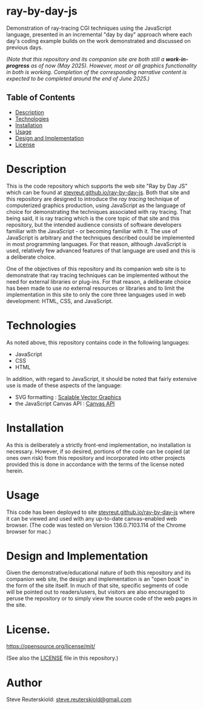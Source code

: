 # ray-by-day-js

Demonstration of ray-tracing CGI techniques using the JavaScript language, 
presented in an incremental "day by day" approach where each day's coding 
example builds on the work demonstrated and discussed on previous days.

*(Note that this repository and its companion site are both still a **work-in-progress** as of now (May 2025).  However, most or all graphics functionality in both is working.  Completion of the corresponding narrative content is expected to be completed around the end of June 2025.)*


## Table of Contents

- [Description](#description)
- [Technologies](#technologies)
- [Installation](#installation)
- [Usage](#usage)
- [Design and Implementation](#design-and-implementation)
- [License](#license)

# Description

This is the code repository which supports the web site "Ray by Day JS" which can
be found at [stevreut.github.io/ray-by-day-js](https://stevreut.github.io/ray-by-day-js/).  Both that site and this repository are designed to introduce the *ray tracing* technique 
of computerized graphics production, using JavaScript as the language of choice for 
demonstrating the techniques associated with ray tracing.  That being said, it is 
ray tracing which is the core topic of that site and this repository, but the intended 
audience consists of software developers familiar with the JavaScript - or becoming
familiar with it.  The use of JavaScript is arbitrary and the techniques described 
could be implemented in most programming languages.  For that reason, although
JavaScript is used, relatively few advanced features of that language are used and this
is a deliberate choice.

One of the objectives of this repository and its companion web site is to demonstrate
that ray tracing techniques can be implemented without the need for external libraries
or plug-ins.  For that reason, a deliberate choice has been made to use *no* external
resources or libraries and to limit the implementation in this site to only the core
three languages used in web development: HTML, CSS, and JavaScript.

# Technologies

As noted above, this repository contains code in the following languages:

- JavaScript
- CSS
- HTML

In addition, with regard to JavaScript, it should be noted that fairly extensive use is made of these aspects of the language:

- SVG formatting : [Scalable Vector Graphics](https://developer.mozilla.org/en-US/docs/Web/SVG)
- the JavaScript Canvas API : [Canvas API](https://developer.mozilla.org/en-US/docs/Web/API/Canvas_API)

# Installation

As this is deliberately a strictly front-end implementation, no installation is necessary.  However, if so desired, portions of the code can be copied (at ones own risk) from this repository and incorporated into other projects provided this is done in accordance with the terms of the license noted herein.

# Usage

This code has been deployed to site [stevreut.github.io/ray-by-day-js](https://stevreut.github.io/ray-by-day-js/) where it can be viewed and used with any up-to-date canvas-enabled web browser.  (The code was tested on Version 136.0.7103.114 of the Chrome browser for mac.)

# Design and Implementation

Given the demonstrative/educational nature of both this repository and its companion web site, the design and implementation is an "open book" in the form of the site itself.  In much of that site, specific segments of code will be pointed out to readers/users, but visitors are also encouraged to peruse the repository or to 
simply view the source code of the web pages in the site.

# License.

https://opensource.org/license/mit/ 

(See also the [LICENSE](https://github.com/stevreut/ray-by-day-js/blob/main/LICENSE) file in this repository.)

# Author

Steve Reuterskiold: steve.reuterskiold@gmail.com
